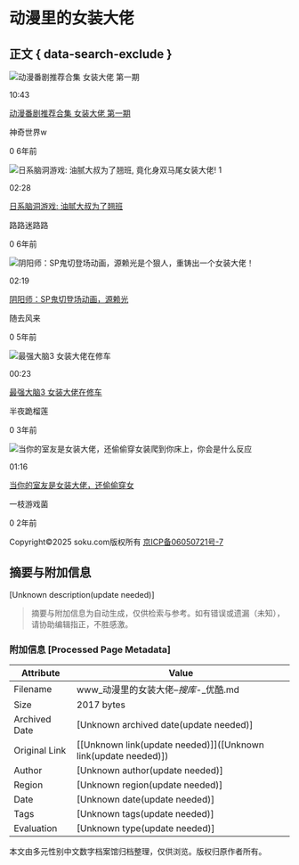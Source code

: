 # 动漫里的女装大佬

## 正文 { data-search-exclude }


![动漫番剧推荐合集  女装大佬 第一期](//vthumb.ykimg.com/054101085B827F40000001471603E633)

10:43

[动漫番剧推荐合集 女装大佬 第一期](//v.youku.com/v_show/id_XMzc5ODU2NTA1Mg==.html?from=s1.8-1-1.2 "动漫番剧推荐合集  女装大佬 第一期")

神奇世界w

0 6年前

![日系脑洞游戏: 油腻大叔为了翘班, 竟化身双马尾女装大佬! 1](//vthumb.ykimg.com/054101015C2450B9ADCA61916A26CB92)

02:28

[日系脑洞游戏: 油腻大叔为了翘班](//v.youku.com/v_show/id_XMzk4Mzg5MzU2OA==.html?from=s1.8-1-1.2 "日系脑洞游戏: 油腻大叔为了翘班, 竟化身双马尾女装大佬! 1")

路路迷路路

0 6年前

![阴阳师：SP鬼切登场动画，源赖光是个狠人，重铸出一个女装大佬！](//vthumb.ykimg.com/054101015DD424BF8B7475938D646659)

02:19

[阴阳师：SP鬼切登场动画，源赖光](//v.youku.com/v_show/id_XNDQ0MTYzOTEwNA==.html?from=s1.8-1-1.2 "阴阳师：SP鬼切登场动画，源赖光是个狠人，重铸出一个女装大佬！")

随去风来

0 5年前

![最强大脑3 女装大佬在修车](//vthumb.ykimg.com/05410101609BB6450785FD96D603C5D4)

00:23

[最强大脑3 女装大佬在修车](//v.youku.com/v_show/id_XNTA5MjUzMDUyMA==.html?from=s1.8-1-1.2 "最强大脑3 女装大佬在修车")

半夜跪榴莲

0 3年前

![当你的室友是女装大佬，还偷偷穿女装爬到你床上，你会是什么反应](//vthumb.ykimg.com/05410101632AFDA92C400794BC383D27)

01:16

[当你的室友是女装大佬，还偷偷穿女](//v.youku.com/v_show/id_XNTkwNTUxMTg1Mg==.html?from=s1.8-1-1.2 "当你的室友是女装大佬，还偷偷穿女装爬到你床上，你会是什么反应")

一枝游戏菌

0 2年前

Copyright©2025 soku.com版权所有 [京ICP备06050721号-7](http://beian.miit.gov.cn)
<!-- tcd_original_link https://www.soku.com/search_ikuvideo/q_%E5%8A%A8%E6%BC%AB%E9%87%8C%E7%9A%84%E5%A5%B3%E8%A3%85%E5%A4%A7%E4%BD%AC_orderby_1_limitdate_0?site=14&_lg=10&cateid=99 -->


## 摘要与附加信息

<!-- tcd_abstract -->
[Unknown description(update needed)]
<!-- tcd_abstract_end -->

> 摘要与附加信息为自动生成，仅供检索与参考。如有错误或遗漏（未知），请协助编辑指正，不胜感激。

### 附加信息 [Processed Page Metadata]

| Attribute       | Value                                  |
|-----------------|----------------------------------------|
| Filename        | www_动漫里的女装大佬–_搜库_-_优酷.md                             |
| Size            | 2017 bytes                           |
| Archived Date   | [Unknown archived date(update needed)]                             |
| Original Link   | [[Unknown link(update needed)]]([Unknown link(update needed)])                       |
| Author          | [Unknown author(update needed)]                               |
| Region          | [Unknown region(update needed)]                               |
| Date            | [Unknown date(update needed)]                                 |
| Tags            | [Unknown tags(update needed)]                                 |
| Evaluation            | [Unknown type(update needed)]                                 |
<!-- tcd_table_end -->

本文由多元性别中文数字档案馆归档整理，仅供浏览。版权归原作者所有。
